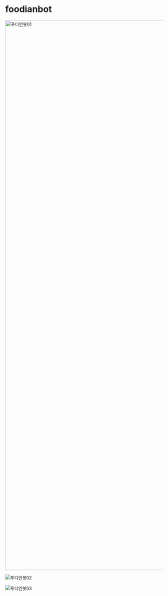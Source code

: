 # foodianbot


<img width="1759" alt="푸디언봇01" src="https://user-images.githubusercontent.com/87052051/144413782-3661606e-366d-44f0-9954-b81371943d40.png">



![푸디언봇02](https://user-images.githubusercontent.com/87052051/144413810-260b6aa4-972c-4e73-b589-7c55e576d8c8.png)





![푸디언봇03](https://user-images.githubusercontent.com/87052051/144413816-3c1f7c36-f8e5-4efa-965b-a5ca20082128.png)


